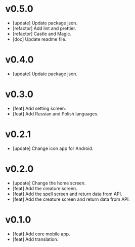 # v0.5.0

- [update] Update package json.
- [refactor] Add lint and prettier.
- [refactor] Castle and Magic.
- [doc] Update readme file.

# v0.4.0

- [update] Update package json.

# v0.3.0

- [feat] Add setting screen.
- [feat] Add Russian and Polish languages.

# v0.2.1

- [update] Change icon app for Android.

# v0.2.0

- [update] Change the home screen.
- [feat] Add the creature screen.
- [feat] Add the spell screen and return data from API.
- [feat] Add the creature screen and return data from API.

# v0.1.0

- [feat] Add core mobile app.
- [feat] Add translation.
